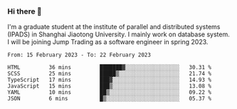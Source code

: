 ### Hi there 👋

I'm a graduate student at the institute of parallel and distributed systems (IPADS) in Shanghai Jiaotong University. I mainly work on database system. I will be joining Jump Trading as a software engineer in spring 2023.

<!--START_SECTION:waka-->

```text
From: 15 February 2023 - To: 22 February 2023

HTML         36 mins         ███████▓░░░░░░░░░░░░░░░░░   30.31 %
SCSS         25 mins         █████▒░░░░░░░░░░░░░░░░░░░   21.74 %
TypeScript   17 mins         ███▓░░░░░░░░░░░░░░░░░░░░░   14.93 %
JavaScript   15 mins         ███▒░░░░░░░░░░░░░░░░░░░░░   13.08 %
YAML         10 mins         ██▒░░░░░░░░░░░░░░░░░░░░░░   09.22 %
JSON         6 mins          █▒░░░░░░░░░░░░░░░░░░░░░░░   05.37 %
```

<!--END_SECTION:waka-->

<!--
**yqmmm/yqmmm** is a ✨ _special_ ✨ repository because its `README.md` (this file) appears on your GitHub profile.

Here are some ideas to get you started:

- 🔭 I’m currently working on ...
- 🌱 I’m currently learning ...
- 👯 I’m looking to collaborate on ...
- 🤔 I’m looking for help with ...
- 💬 Ask me about ...
- 📫 How to reach me: ...
- 😄 Pronouns: ...
- ⚡ Fun fact: ...
-->
